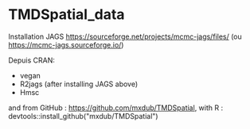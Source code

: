 # TMDSpatial_data

Installation JAGS
https://sourceforge.net/projects/mcmc-jags/files/
(ou https://mcmc-jags.sourceforge.io/)

Depuis CRAN:

+ vegan
+ R2jags (after installing JAGS above)
+ Hmsc

and from GitHub : https://github.com/mxdub/TMDSpatial, with R : devtools::install_github("mxdub/TMDSpatial")
